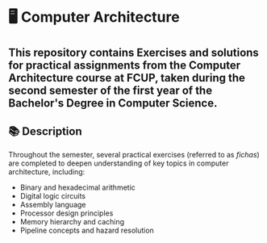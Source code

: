 # 🖥️ Computer Architecture

This repository contains Exercises and solutions for practical assignments from the Computer Architecture course at FCUP, taken during the second semester of the first year of the Bachelor's Degree in Computer Science.
---

## 📚 Description  

Throughout the semester, several practical exercises (referred to as *fichas*) are completed to deepen understanding of key topics in computer architecture, including:  
- Binary and hexadecimal arithmetic  
- Digital logic circuits  
- Assembly language  
- Processor design principles  
- Memory hierarchy and caching  
- Pipeline concepts and hazard resolution
